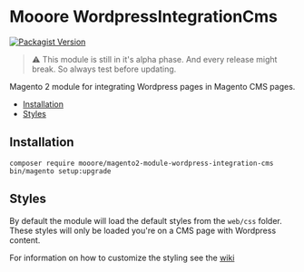 # Mooore WordpressIntegrationCms

[![Packagist Version](https://img.shields.io/packagist/v/mooore/magento2-module-wordpress-integration-cms)](https://packagist.org/packages/mooore/magento2-module-wordpress-integration-cms)

> :warning: This module is still in it's alpha phase.
> And every release might break. So always test before updating.

Magento 2 module for integrating Wordpress pages in Magento CMS pages.

- [Installation](#installation)
- [Styles](#styles)

## Installation

```shell script
composer require mooore/magento2-module-wordpress-integration-cms
bin/magento setup:upgrade
```

## Styles

By default the module will load the default styles from the `web/css` folder.
These styles will only be loaded you're on a CMS page with Wordpress content.

For information on how to customize the styling see the [wiki](https://github.com/mooore-digital/magento2-module-wordpress-integration-cms//wiki/Styling)
